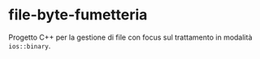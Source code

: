 # file-byte-fumetteria
Progetto C++ per la gestione di file con focus sul trattamento in modalità `ios::binary`.
